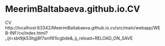# MeerimBaltabaeva.github.io.CV
CV
http://localhost:63342/MeerimBaltabaeva.github.io.cv/src/main/webapp/WEB-INF/cv/index.html?_ijt=sbt9jk53ltgj8f7smf61lcgbde&_ij_reload=RELOAD_ON_SAVE
